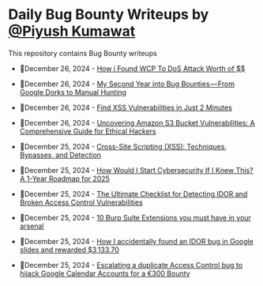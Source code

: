 # Daily Bug Bounty Writeups by [@Piyush Kumawat](https://twitter.com/piyush_supiy) 
This repository contains Bug Bounty writeups

<!-- BLOG-POST-LIST:START -->
 - 💯December 26, 2024 - [How i Found WCP To DoS Attack Worth of $$](https://medium.com/@RekoJR/how-i-found-wcp-to-dos-attack-worth-of-f1a14553be82?source=rss------bug_bounty-5) 

 - 💯December 26, 2024 - [My Second Year into Bug Bounties — From Google Dorks to Manual Hunting](https://medium.com/@vedantroy/my-second-year-into-bug-bounties-from-google-dorks-to-manual-hunting-ea8f80dc5b21?source=rss------bug_bounty-5) 

 - 💯December 26, 2024 - [Find XSS Vulnerabilities in Just 2 Minutes](https://coffinxp.medium.com/find-xss-vulnerabilities-in-just-2-minutes-d14b63d000b1?source=rss------bug_bounty-5) 

 - 💯December 26, 2024 - [Uncovering Amazon S3 Bucket Vulnerabilities: A Comprehensive Guide for Ethical Hackers](https://medium.com/infosecmatrix/uncovering-amazon-s3-bucket-vulnerabilities-a-comprehensive-guide-for-ethical-hackers-124790bf9e62?source=rss------bug_bounty-5) 

 - 💯December 25, 2024 - [Cross-Site Scripting &lpar;XSS&rpar;: Techniques, Bypasses, and Detection](https://medium.com/@rootast/cross-site-scripting-xss-techniques-bypasses-and-detection-927af5a55d02?source=rss------bug_bounty-5) 

 - 💯December 25, 2024 - [How Would I Start Cybersecurity If I Knew This? A 1-Year Roadmap for 2025](https://medium.com/@afilalbadr2/how-would-i-start-cybersecurity-if-i-knew-this-a-1-year-roadmap-for-2025-c069ba183dc0?source=rss------bug_bounty-5) 

 - 💯December 25, 2024 - [The Ultimate Checklist for Detecting IDOR and Broken Access Control Vulnerabilities](https://thexssrat.medium.com/the-ultimate-checklist-for-detecting-idor-and-broken-access-control-vulnerabilities-b1585dd4e999?source=rss------bug_bounty-5) 

 - 💯December 25, 2024 - [10 Burp Suite Extensions you must have in your arsenal](https://bitpanic.medium.com/10-burp-suite-extensions-you-must-have-in-your-arsenal-a3ce81fefb05?source=rss------bug_bounty-5) 

 - 💯December 25, 2024 - [How I accidentally found an IDOR bug in Google slides and rewarded $3,133.70](https://medium.com/@atikqur007/how-i-accidentally-found-an-idor-bug-in-google-slides-and-rewarded-3-133-70-96866fac3af1?source=rss------bug_bounty-5) 

 - 💯December 25, 2024 - [Escalating a duplicate Access Control bug to hijack Google Calendar Accounts for a €300 Bounty](https://medium.com/@saltify/escalating-a-duplicate-access-control-bug-to-hijack-google-calendar-accounts-for-a-300-bounty-a5358cfc868f?source=rss------bug_bounty-5) 
<!-- BLOG-POST-LIST:END -->
